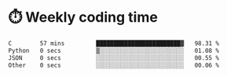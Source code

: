 
# :stopwatch: Weekly coding time
<!--START_SECTION:waka-->

```txt
C        57 mins         ████████████████████████▓   98.31 %
Python   0 secs          ▒░░░░░░░░░░░░░░░░░░░░░░░░   01.08 %
JSON     0 secs          ░░░░░░░░░░░░░░░░░░░░░░░░░   00.55 %
Other    0 secs          ░░░░░░░░░░░░░░░░░░░░░░░░░   00.06 %
```

<!--END_SECTION:waka-->


<!-- <p> <img src="https://github-readme-stats.vercel.app/api?username=cozgerest&show_icons=true&hide_border=false" />  </p> -->

